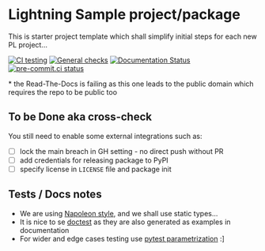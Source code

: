 # Lightning Sample project/package

This is starter project template which shall simplify initial steps for each new PL project...

[![CI testing](https://github.com/Lightning-Devel/PL-Fairscale/actions/workflows/ci-testing.yml/badge.svg?event=push)](https://github.com/Lightning-Devel/PL-Fairscale/actions/workflows/ci-testing.yml)
[![General checks](https://github.com/Lightning-Devel/PL-Fairscale/actions/workflows/ci-checks.yml/badge.svg?event=push)](https://github.com/Lightning-Devel/PL-Fairscale/actions/workflows/ci-checks.yml)
[![Documentation Status](https://readthedocs.org/projects/PL-Fairscale/badge/?version=latest)](https://PL-Fairscale.readthedocs.io/en/latest/?badge=latest)
[![pre-commit.ci status](https://results.pre-commit.ci/badge/github/Lightning-Devel/PL-Fairscale/main.svg?badge_token=mqheL1-cTn-280Vx4cJUdg)](https://results.pre-commit.ci/latest/github/Lightning-Devel/PL-Fairscale/main?badge_token=mqheL1-cTn-280Vx4cJUdg)

\* the Read-The-Docs is failing as this one leads to the public domain which requires the repo to be public too

## To be Done aka cross-check

You still need to enable some external integrations such as:

- [ ] lock the main breach in GH setting - no direct push without PR
- [ ] add credentials for releasing package to PyPI
- [ ] specify license in `LICENSE` file and package init

## Tests / Docs notes

- We are using [Napoleon style,](https://www.sphinx-doc.org/en/master/usage/extensions/napoleon.html) and we shall use static types...
- It is nice to se [doctest](https://docs.python.org/3/library/doctest.html) as they are also generated as examples in documentation
- For wider and edge cases testing use [pytest parametrization](https://docs.pytest.org/en/stable/parametrize.html) :\]
